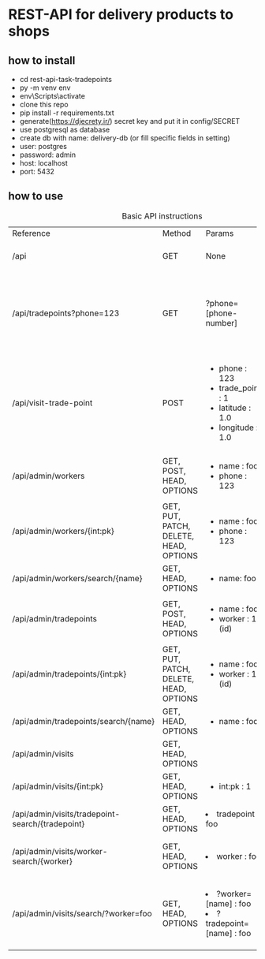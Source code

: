 # REST-API for delivery products to shops
## how to install 
- cd rest-api-task-tradepoints
- py -m venv env
- env\Scripts\activate
- clone this repo
- pip install -r requirements.txt
- generate(https://djecrety.ir/) secret key and put it in config/SECRET
- use postgresql as database
- create db with name: delivery-db (or fill specific fields in setting)
- user: postgres
- password: admin
- host: localhost
- port: 5432


## how to use

<table>
    <caption>Basic API instructions</caption>
    <tr>
        <td>
            Reference
        </td>
        <td>
            Method
        </td>
        <td>
            Params
        </td>
        <td>
            Purpose
        </td>
    </tr>
    <tr>
        <td>
            /api
        </td>
        <td>
            GET
        </td>
        <td>
            None
        </td>
        <td>
            Entry point for basic api
        </td>
    </tr>
    <tr>
        <td>
            /api/tradepoints?phone=123
        </td>
        <td>
            GET
        </td>
        <td>
            ?phone=[phone-number]
        </td>
        <td>
            List of all tradepoints with basic permission. Need to send phone param
        </td>
    </tr>
    <tr>
        <td>
            /api/visit-trade-point
        </td>
        <td>
            POST
        </td>
        <td>
            <ul>
                <li>phone : 123</li>
                <li>trade_point : 1</li>
                <li>latitude : 1.0</li>
                <li>longitude : 1.0</li>
            </ul>
        </td>
        <td>
            Add new visit to a trade point. Only if worker attached to that trade point
        </td>
    </tr>
    <tr>
        <td>
            /api/admin/workers
        </td>
        <td>
            GET, POST, HEAD, OPTIONS
        </td>
        <td>
            <ul>
                <li>name : foo</li>
                <li>phone : 123</li>
            </ul>
        </td>
        <td>
            Create or Retrieve worker
        </td>
    </tr>
    <tr>
        <td>
            /api/admin/workers/{int:pk}
        </td>
        <td>
            GET, PUT, PATCH, DELETE, HEAD, OPTIONS
        </td>
        <td>
            <ul>
                <li>name : foo</li>
                <li>phone : 123</li>
            </ul>
        </td>
        <td>
            CRUD for worker
        </td>
    </tr>
    <tr>
        <td>
            /api/admin/workers/search/{name}
        </td>
        <td>
            GET, HEAD, OPTIONS
        </td>
        <td>
            <ul>
                <li>name: foo</li>
            </ul>
        </td>
        <td>
            Retrieve worker
        </td>
    </tr>
    <tr>
        <td>
            /api/admin/tradepoints
        </td>
        <td>
            GET, POST, HEAD, OPTIONS
        </td>
        <td>
            <ul>
                <li>name : foo</li>
                <li>worker : 1 (id)</li>
            </ul>
        </td>
        <td>
            Create or Retrieve trade point
        </td>
    </tr>
    <tr>
        <td>
            /api/admin/tradepoints/{int:pk}
        </td>
        <td>
            GET, PUT, PATCH, DELETE, HEAD, OPTIONS
        </td>
        <td>
            <ul>
                <li>name : foo</li>
                <li>worker : 1 (id)</li>
            </ul>
        </td>
        <td>
            CRUD for trade point
        </td>
    </tr>
    <tr>
        <td>
            /api/admin/tradepoints/search/{name}
        </td>
        <td>
            GET, HEAD, OPTIONS
        </td>
        <td>
            <ul>
                <li>name : foo</li>
            </ul>
        </td>
        <td>
            Retrieve trade point by name
        </td>
    </tr>
    <tr>
        <td>
            /api/admin/visits
        </td>
        <td>
            GET, HEAD, OPTIONS
        </td>
        <td>
        </td>
        <td>
            Retrieve visits
        </td>
    </tr>
    <tr>
        <td>
            /api/admin/visits/{int:pk}
        </td>
        <td>
            GET, HEAD, OPTIONS
        </td>
        <td>
            <ul>
                <li>int:pk : 1</li>
            </ul>
        </td>
        <td>
            Retrieve visits by id
        </td>
    </tr>
    <tr>
        <td>
            /api/admin/visits/tradepoint-search/{tradepoint}
        </td>
        <td>
            GET, HEAD, OPTIONS
        </td>
        <td>
            <li>tradepoint : foo</li>
        </td>
        <td>
            Retrieve visits by name
        </td>
    </tr>
    <tr>
        <td>
            /api/admin/visits/worker-search/{worker}
        </td>
        <td>
            GET, HEAD, OPTIONS
        </td>
        <td>
            <li>worker : foo</li>
        </td>
        <td>
            Retrieve visits by worker name
        </td>
    </tr>
    <tr>
        <td>
            /api/admin/visits/search/?worker=foo
        </td>
        <td>
            GET, HEAD, OPTIONS
        </td>
        <td>
            <li>?worker=[name] : foo</li>
            <li>?tradepoint=[name] : foo</li>
        </td>
        <td>
            Retrieve visits by worker name or tradepoint name with url params
        </td>
    </tr>
<table>


